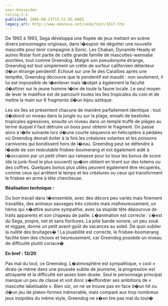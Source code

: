 ```yaml
---
user:Kenseiden
rating:3.5
published: 2006-08-23T15:51:05.000Z
legacy_url: http://www.emunova.net/veda/test/1617.htm
---
```

De 1992 à 1993, Sega développa une flopée de jeux mettant en scène divers personnages originaux, dans l�espoir de dégotter une nouvelle mascotte pour tenir compagnie à Sonic. Les Chakan, Dynamite Heady et autres Ristar font partie de cette grande famille de mascottes-wannabe avortées, tout comme Greendog. Malgré son pseudonyme étrange, Greendog est tout simplement un crétin de surfeur californien détenteur d�un étrange pendentif. Echoué sur une île des Caraïbes après une tempête, Greendog découvre que le pendentif est maudit : non seulement, il lui est impossible de l�enlever mais l�objet a également la faculté d�attirer sur le jeune homme l�ire de toute la faune locale. Le seul moyen de lever le maléfice est de parcourir toutes les îles tropicales du coin et de mettre la main sur 6 fragments d�un bijou aztèque.  

  

Les six îles se présentent chacune de manière parfaitement identique : tout d�abord un niveau dans la jungle ou sur la plage, envahi de bestioles tropicales agressives, ensuite un niveau dans un temple truffé de pièges au terme duquel il faut détruire un boss pour obtenir le fragment. On passe alors à l�île suivante lors d�une courte séquence en hélicoptère à pédales où Greendog devrait éviter à la fois les créatures volantes et les poissons carnivores qui bondissent hors de l�eau. Greendog peut se défendre à l�aide de son redoutable frisbee-boomerang et est également aidé à l�occasion par un petit chien qui ramasse pour lui tous les bonus de score (de la junk-food le plus souvent) qu�on obtient en tirant sur des totems ou des coffres. Quelques bonus plus utiles peuvent également être récupérés, comme ceux qui arrêtent le temps et les créatures ou ceux qui transforment le frisbee en arme à tête chercheuse.  

  

**Réalisation technique :**  

Du bon travail dans l�ensemble, avec des décors peu variés mais finement travaillés, des animaux sauvages très colorés mais malheureusement, un héros qui n�attire aucune sympathie, avec sa stupide tête dépourvue de traits apparents et son chapeau de paille. L�animation est correcte : c�est du Sega, propre, net et sans fioritures. La jolie bande sonore, un peu zouk et reggae, donne un petit avant-goût de vacances au soleil. De quoi oublier la nullité des bruitages� ! La jouabilité est correcte, le frisbee-boomerang facilite bien des choses et heureusement, car Greendog possède un niveau de difficulté plutôt coriace�  

  

**En bref : 13/20**   

Pas mal du tout, ce Greendog. L�atmosphère est sympathique, « cool » dirais-je même dans une poussée subite de jeunisme, la progression est attrayante et la difficulté est assez bien dosée. Seul le personnage principal manque un peu de classe et voit donc s�effondrer ses ambitions de « mascotte labelisable ». Bien sûr, on ne se trouve pas en face d�un hit ou d�un jeu de plates-formes mémorable, mais comparé aux trop nombreux jeux insipides du même style, Greendog ne s�en tire pas mal du tout�